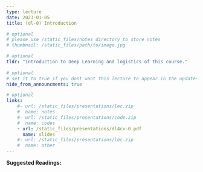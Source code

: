 ```yaml
---
type: lecture
date: 2023-01-05
title: (dl-0) Introduction

# optional
# please use /static_files/notes directory to store notes
# thumbnail: /static_files/path/to/image.jpg

# optional
tldr: "Introduction to Deep Learning and logistics of this course."
  
# optional
# set it to true if you dont want this lecture to appear in the updates section
hide_from_announcments: true

# optional
links: 
    #- url: /static_files/presentations/lec.zip
    #  name: notes
    #- url: /static_files/presentations/code.zip
    #  name: codes
    - url: /static_files/presentations/dl4cv-0.pdf
      name: slides
    #- url: /static_files/presentations/lec.zip
    #  name: other
---
```


**Suggested Readings:**
 

